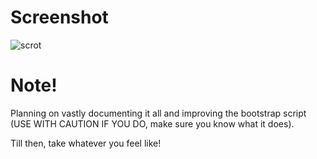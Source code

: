 # Screenshot
![scrot](https://user-images.githubusercontent.com/35010736/48519981-a0b88680-e877-11e8-85e4-127d63ae7742.png)

# Note!
Planning on vastly documenting it all and improving the bootstrap script (USE
WITH CAUTION IF YOU DO, make sure you know what it does).

Till then, take whatever you feel like!
